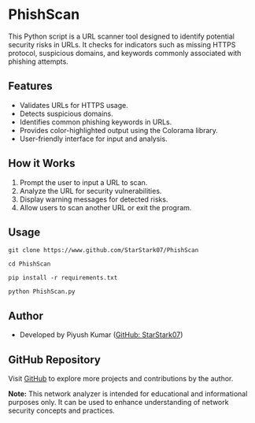# PhishScan

This Python script is a URL scanner tool designed to identify potential security risks in URLs. It checks for indicators such as missing HTTPS protocol, suspicious domains, and keywords commonly associated with phishing attempts.

## Features
- Validates URLs for HTTPS usage.
- Detects suspicious domains.
- Identifies common phishing keywords in URLs.
- Provides color-highlighted output using the Colorama library.
- User-friendly interface for input and analysis.

## How it Works
1. Prompt the user to input a URL to scan.
2. Analyze the URL for security vulnerabilities.
3. Display warning messages for detected risks.
4. Allow users to scan another URL or exit the program.

## Usage
```
git clone https://www.github.com/StarStark07/PhishScan
```
```
cd PhishScan
```
```
pip install -r requirements.txt
```
```
python PhishScan.py
```
## Author

- Developed by Piyush Kumar ([GitHub: StarStark07](https://github.com/StarStark07))

## GitHub Repository

Visit [GitHub](https://github.com/StarStark07) to explore more projects and contributions by the author.

**Note:** This network analyzer is intended for educational and informational purposes only. It can be used to enhance understanding of network security concepts and practices.

